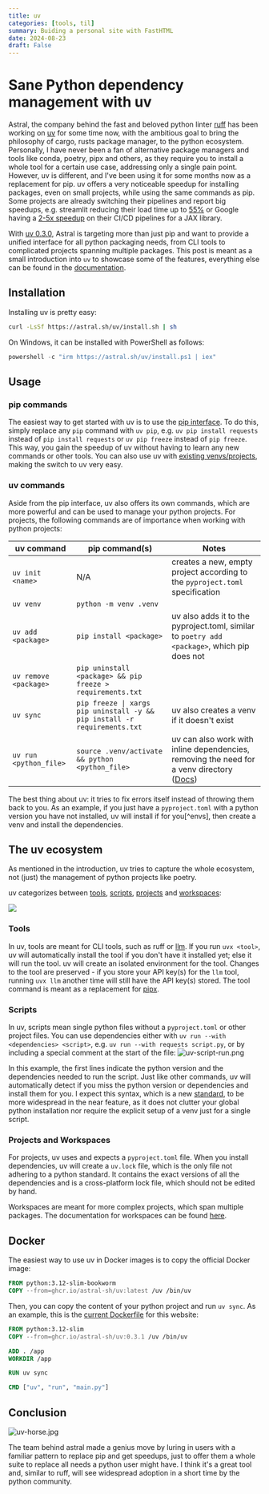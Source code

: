 ```yaml
---
title: uv
categories: [tools, til]
summary: Buiding a personal site with FastHTML
date: 2024-08-23
draft: False
---
```


# Sane Python dependency management with uv

Astral, the company behind the fast and beloved python linter [ruff](https://astral.sh/ruff) has been working on [uv](https://github.com/astral-sh/uv) for some time now, with the ambitious goal to bring the philosophy of cargo, rusts package manager, to the python ecosystem.
Personally, I have never been a fan of alternative package managers and tools like conda, poetry, pipx and others, as they require you to install a whole tool for a certain use case, addressing only a single pain point.
However, uv is different, and I've been using it for some months now as a replacement for pip.
uv offers a very noticeable speedup for installing packages, even on small projects, while using the same commands as pip.
Some projects are already switching their pipelines and report big speedups, e.g. streamlit reducing their load time up to [55%](https://blog.streamlit.io/python-pip-vs-astral-uv/) or Google having a [2-5x speedup](https://x.com/cgarciae88/status/1826589523020595546) on their CI/CD pipelines for a JAX library.

With [uv 0.3.0](https://astral.sh/blog/uv-unified-python-packaging), Astral is targeting more than just pip and want to provide a unified interface for all python packaging needs, from CLI tools to complicated projects spanning multiple packages. 
This post is meant as a small introduction into `uv` to showcase some of the features, everything else can be found in the [documentation](https://docs.astral.sh/uv/).

## Installation
Installing uv is pretty easy:
```bash
curl -LsSf https://astral.sh/uv/install.sh | sh
```
On Windows, it can be installed with PowerShell as follows:

```powershell
powershell -c "irm https://astral.sh/uv/install.ps1 | iex"
```

## Usage

### pip commands

The easiest way to get started with uv is to use the [pip interface](https://docs.astral.sh/uv/pip/).
To do this, simply replace any `pip` command with `uv pip`, e.g. `uv pip install requests` instead of `pip install requests` or `uv pip freeze` instead of `pip freeze`.
This way, you gain the speedup of uv without having to learn any new commands or other tools.
You can also use uv with [existing venvs/projects](https://docs.astral.sh/uv/pip/environments/#discovery-of-python-environments), making the switch to uv very easy. 

### uv commands

Aside from the pip interface, uv also offers its own commands, which are more powerful and can be used to manage your python projects.
For projects, the following commands are of importance when working with python projects:

| uv command             | pip command(s)                                                            | Notes                                                                                                                                       |
|------------------------|---------------------------------------------------------------------------|---------------------------------------------------------------------------------------------------------------------------------------------|
| `uv init <name>`       | N/A                                                                       | creates a new, empty project according to the `pyproject.toml` specification                                                                |
| `uv venv`              | `python -m venv .venv`                                                    |                                                                                                                                             |
| `uv add <package>`     | `pip install <package>`                                                   | uv also adds it to the pyproject.toml, similar to `poetry add <package>`, which pip does not                                                |
| `uv remove <package>`  | `pip uninstall <package> && pip freeze > requirements.txt`                |                                                                                                                                             |
| `uv sync`              | `pip freeze \| xargs pip uninstall -y && pip install -r requirements.txt` | uv also creates a venv if it doesn't exist                                                                                                  | 
| `uv run <python_file>` | `source .venv/activate && python <python_file>`                           | uv can also work with inline dependencies, removing the need for a venv directory ([Docs](https://docs.astral.sh/uv/reference/cli/#uv-run)) |

The best thing about uv: it tries to fix errors itself instead of throwing them back to you.
As an example, if you just have a `pyproject.toml` with a python version you have not installed, uv will install if for you[^envs], then create a venv and install the dependencies.

## The uv ecosystem

As mentioned in the introduction, uv tries to capture the whole ecosystem, not (just) the management of python projects like poetry.

uv categorizes between [tools](https://docs.astral.sh/uv/concepts/tools/), [scripts](https://docs.astral.sh/uv/guides/scripts/), [projects](https://docs.astral.sh/uv/concepts/projects/) and [workspaces](https://docs.astral.sh/uv/concepts/workspaces/):

![](img/uv-overview.svg)

### Tools
In uv, tools are meant for CLI tools, such as ruff or [llm](https://github.com/simonw/llm). 
If you run `uvx <tool>`, uv will automatically install the tool if you don't have it installed yet; else it will run the tool.
uv will create an isolated environment for the tool.
Changes to the tool are preserved - if you store your API key(s) for the `llm` tool, running `uvx llm` another time will still have the API key(s) stored.
The tool command is meant as a replacement for [pipx](https://github.com/pypa/pipx).

### Scripts
In uv, scripts mean single python files without a `pyproject.toml` or other project files.
You can use dependencies either with `uv run --with <dependencies> <script>`, e.g. `uv run --with requests script.py`, or by including a special comment at the start of the file:
![uv-script-run.png](img/uv-script-run.png)

In this example, the first lines indicate the python version and the dependencies needed to run the script. 
Just like other commands, uv will automatically detect if you miss the python version or dependencies and install them for you.
I expect this syntax, which is a new [standard](https://packaging.python.org/en/latest/specifications/inline-script-metadata/#inline-script-metadata), to be more widespread in the near feature, as it does not clutter your global python installation nor require the explicit setup of a venv just for a single script.

### Projects and Workspaces
For projects, uv uses and expects a `pyproject.toml` file.
When you install dependencies, uv will create a `uv.lock` file, which is the only file  not adhering to a python standard.
It contains the exact versions of all the dependencies and is a cross-platform lock file, which should not be edited by hand.

Workspaces are meant for more complex projects, which span multiple packages.
The documentation for workspaces can be found [here](https://docs.astral.sh/uv/concepts/workspaces/).

## Docker
The easiest way to use uv in Docker images is to copy the official Docker image:

```Dockerfile
FROM python:3.12-slim-bookworm
COPY --from=ghcr.io/astral-sh/uv:latest /uv /bin/uv
```

Then, you can copy the content of your python project and run `uv sync`.
As an example, this is the [current Dockerfile](https://github.com/Xceron/florianbrand.de/blob/main/Dockerfile) for this website:
```Dockerfile
FROM python:3.12-slim
COPY --from=ghcr.io/astral-sh/uv:0.3.1 /uv /bin/uv

ADD . /app
WORKDIR /app

RUN uv sync

CMD ["uv", "run", "main.py"]
```

## Conclusion

![uv-horse.jpg](img/uv-horse.jpg)

The team behind astral made a genius move by luring in users with a familiar pattern to replace pip and get speedups, just to offer them a whole suite to replace all needs a python user might have.
I think it's a great tool and, similar to ruff, will see widespread adoption in a short time by the python community.